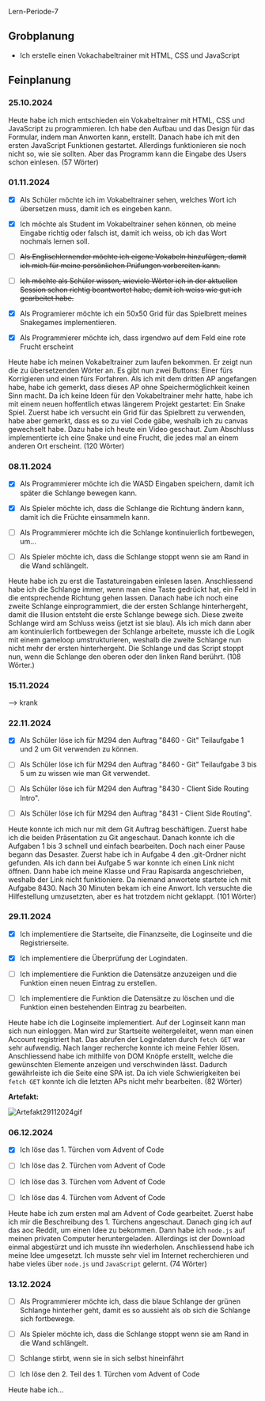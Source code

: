 Lern-Periode-7

## Grobplanung

- Ich erstelle einen Vokachabeltrainer mit HTML, CSS und JavaScript

## Feinplanung

### 25.10.2024

Heute habe ich mich entschieden ein Vokabeltrainer mit HTML, CSS und JavaScript zu programmieren. Ich habe den Aufbau und das Design für das Formular, indem man Anworten kann, erstellt. Danach habe ich mit den ersten JavaScript Funktionen gestartet. Allerdings funktionieren sie noch nicht so, wie sie sollten. Aber das Programm kann die Eingabe des Users schon einlesen. (57 Wörter)

### 01.11.2024

- [x] Als Schüler möchte ich im Vokabeltrainer sehen, welches Wort ich übersetzen muss, damit ich es eingeben kann.
  
- [x] Ich möchte als Student im Vokabeltrainer sehen können, ob meine Eingabe richtig oder falsch ist, damit ich weiss, ob ich das Wort nochmals lernen soll.
  
- [ ] ~~Als Englischlernender möchte ich eigene Vokabeln hinzufügen, damit ich mich für meine persönlichen Prüfungen vorbereiten kann.~~
  
- [ ] ~~Ich möchte als Schüler wissen, wieviele Wörter ich in der aktuellen Session schon richtig beantwortet habe, damit ich weiss wie gut ich gearbeitet habe.~~
  
- [x] Als Programierer möchte ich ein 50x50 Grid für das Spielbrett meines Snakegames implementieren.
  
- [x] Als Programmierer möchte ich, dass irgendwo auf dem Feld eine rote Frucht erscheint
  

Heute habe ich meinen Vokabeltrainer zum laufen bekommen. Er zeigt nun die zu übersetzenden Wörter an. Es gibt nun zwei Buttons: Einer fürs Korrigieren und einen fürs Forfahren. Als ich mit dem dritten AP angefangen habe, habe ich gemerkt, dass dieses AP ohne Speichermöglichkeit keinen Sinn macht. Da ich keine Ideen für den Vokabeltrainer mehr hatte, habe ich mit einem neuen hoffentlich etwas längerem Projekt gestartet: Ein Snake Spiel. Zuerst habe ich versucht ein Grid für das Spielbrett zu verwenden, habe aber gemerkt, dass es so zu viel Code gäbe, weshalb ich zu canvas gewechselt habe. Dazu habe ich heute ein Video geschaut. Zum Abschluss implementierte ich eine Snake und eine Frucht, die jedes mal an einem anderen Ort erscheint. (120 Wörter)

### 08.11.2024

- [x] Als Programmierer möchte ich die WASD Eingaben speichern, damit ich später die Schlange bewegen kann.
  
- [x] Als Spieler möchte ich, dass die Schlange die Richtung ändern kann, damit ich die Früchte einsammeln kann.
  
- [ ] Als Programmierer möchte ich die Schlange kontinuierlich fortbewegen, um...
  
- [ ] Als Spieler möchte ich, dass die Schlange stoppt wenn sie am Rand in die Wand schlängelt.
  

Heute habe ich zu erst die Tastatureingaben einlesen lasen. Anschliessend habe ich die Schlange immer, wenn man eine Taste gedrückt hat, ein Feld in die entsprechende Richtung gehen lassen. Danach habe ich noch eine zweite Schlange einprogrammiert, die der ersten Schlange hinterhergeht, damit die Illusion entsteht die erste Schlange bewege sich. Diese zweite Schlange wird am Schluss weiss (jetzt ist sie blau). Als ich mich dann aber am kontinuierlich fortbewegen der Schlange arbeitete, musste ich die Logik mit einem gameloop umstrukturieren, weshalb die zweite Schlange nun nicht mehr der ersten hinterhergeht. Die Schlange und das Script stoppt nun, wenn die Schlange den oberen oder den linken Rand berührt. (108 Wörter.)

### 15.11.2024

--> krank

### 22.11.2024

- [x] Als Schüler löse ich für M294 den Auftrag "8460 - Git" Teilaufgabe 1 und 2 um Git verwenden zu können.
  
- [ ] Als Schüler löse ich für M294 den Auftrag "8460 - Git" Teilaufgabe 3 bis 5 um zu wissen wie man Git verwendet.
  
- [ ] Als Schüler löse ich für M294 den Auftrag "8430 - Client Side Routing Intro".
  
- [ ] Als Schüler löse ich für M294 den Auftrag "8431 - Client Side Routing".
  

Heute konnte ich mich nur mit dem Git Auftrag beschäftigen. Zuerst habe ich die beiden Präsentation zu Git angeschaut. Danach konnte ich die Aufgaben 1 bis 3 schnell und einfach bearbeiten. Doch nach einer Pause begann das Desaster. Zuerst habe ich in Aufgabe 4 den .git-Ordner nicht gefunden. Als ich dann bei Aufgabe 5 war konnte ich einen Link nicht öffnen. Dann habe ich meine Klasse und Frau Rapisarda angeschrieben, weshalb der Link nicht funktioniere. Da niemand anwortete startete ich mit Aufgabe 8430. Nach 30 Minuten bekam ich eine Anwort. Ich versuchte die Hilfestellung umzusetzten, aber es hat trotzdem nicht geklappt. (101 Wörter)

### 29.11.2024

- [x] Ich implementiere die Startseite, die Finanzseite, die Loginseite und die Registrierseite.
  
- [x] Ich implementiere die Überprüfung der Logindaten.
  
- [ ] Ich implementiere die Funktion die Datensätze anzuzeigen und die Funktion einen neuen Eintrag zu erstellen.
  
- [ ] Ich implementiere die Funktion die Datensätze zu löschen und die Funktion einen bestehenden Eintrag zu bearbeiten.
  

Heute habe ich die Loginseite implementiert. Auf der Loginseit kann man sich nun einloggen. Man wird zur Startseite weitergeleitet, wenn man einen Account registriert hat. Das abrufen der Logindaten durch `fetch GET` war sehr aufwendig. Nach langer recherche konnte ich meine Fehler lösen. Anschliessend habe ich mithilfe von DOM Knöpfe erstellt, welche die gewünschten Elemente anzeigen und verschwinden lässt. Dadurch gewährleiste ich die Seite eine SPA ist. Da ich viele Schwierigkeiten bei `fetch GET` konnte ich die letzten APs nicht mehr bearbeiten. (82 Wörter)

**Artefakt:**

![Artefakt29112024gif](file:///C:/Users/robin/OneDrive%20-%20BBBaden/Lernatelier/Lernperiode%207%20-%20JavaScript/Artefakt_29112024.gif?msec=1734093218701)

### 06.12.2024

- [x] Ich löse das 1. Türchen vom Advent of Code
  
- [ ] Ich löse das 2. Türchen vom Advent of Code
  
- [ ] Ich löse das 3. Türchen vom Advent of Code
  
- [ ] Ich löse das 4. Türchen vom Advent of Code
  

Heute habe ich zum ersten mal am Advent of Code gearbeitet. Zuerst habe ich mir die Beschreibung des 1. Türchens angeschaut. Danach ging ich auf das aoc Reddit, um einen Idee zu bekommen. Dann habe ich `node.js` auf meinen privaten Computer heruntergeladen. Allerdings ist der Download einmal abgestürzt und ich musste ihn wiederholen. Anschliessend habe ich meine Idee umgesetzt. Ich musste sehr viel im Internet recherchieren und habe vieles über `node.js` und `JavaScript` gelernt. (74 Wörter)

### 13.12.2024

- [ ] Als Programmierer möchte ich, dass die blaue Schlange der grünen Schlange hinterher geht, damit es so aussieht als ob sich die Schlange sich fortbewege.
  
- [ ] Als Spieler möchte ich, dass die Schlange stoppt wenn sie am Rand in die Wand schlängelt.
  
- [ ] Schlange stirbt, wenn sie in sich selbst hineinfährt
  

- [ ] Ich löse den 2. Teil des 1. Türchen vom Advent of Code
  

Heute habe ich...
